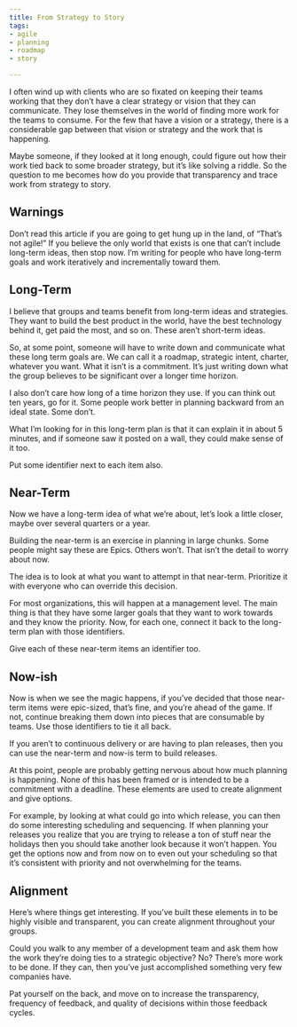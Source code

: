 ```yaml
---
title: From Strategy to Story
tags:
- agile
- planning
- roadmap
- story

---
```

I often wind up with clients who are so fixated on keeping their teams working that they don’t have a clear strategy or vision that they can communicate. They lose themselves in the world of finding more work for the teams to consume. For the few that have a vision or a strategy, there is a considerable gap between that vision or strategy and the work that is happening.

Maybe someone, if they looked at it long enough, could figure out how their work tied back to some broader strategy, but it’s like solving a riddle.  So the question to me becomes how do you provide that transparency and trace work from strategy to story.

## Warnings

Don’t read this article if you are going to get hung up in the land, of “That’s not agile!” If you believe the only world that exists is one that can’t include long-term ideas, then stop now. I’m writing for people who have long-term goals and work iteratively and incrementally toward them.

## Long-Term

I believe that groups and teams benefit from long-term ideas and strategies. They want to build the best product in the world, have the best technology behind it, get paid the most, and so on. These aren’t short-term ideas.

So, at some point, someone will have to write down and communicate what these long term goals are. We can call it a roadmap, strategic intent, charter, whatever you want. What it isn’t is a commitment. It’s just writing down what the group believes to be significant over a longer time horizon.

I also don’t care how long of a time horizon they use. If you can think out ten years, go for it. Some people work better in planning backward from an ideal state. Some don’t.

What I’m looking for in this long-term plan is that it can explain it in about 5 minutes, and if someone saw it posted on a wall, they could make sense of it too. 

Put some identifier next to each item also.

## Near-Term

Now we have a long-term idea of what we’re about, let’s look a little closer, maybe over several quarters or a year.

Building the near-term is an exercise in planning in large chunks. Some people might say these are Epics. Others won’t. That isn’t the detail to worry about now.

The idea is to look at what you want to attempt in that near-term. Prioritize it with everyone who can override this decision.

For most organizations, this will happen at a management level. The main thing is that they have some larger goals that they want to work towards and they know the priority. Now, for each one, connect it back to the long-term plan with those identifiers.

Give each of these near-term items an identifier too.

## Now-ish

Now is when we see the magic happens, if you’ve decided that those near-term items were epic-sized, that’s fine, and you’re ahead of the game. If not, continue breaking them down into pieces that are consumable by teams. Use those identifiers to tie it all back.

If you aren’t to continuous delivery or are having to plan releases, then you can use the near-term and now-is term to build releases.

At this point, people are probably getting nervous about how much planning is happening. None of this has been framed or is intended to be a commitment with a deadline. These elements are used to create alignment and give options.

For example, by looking at what could go into which release, you can then do some interesting scheduling and sequencing. If when planning your releases you realize that you are trying to release a ton of stuff near the holidays then you should take another look because it won’t happen. You get the options now and from now on to even out your scheduling so that it’s consistent with priority and not overwhelming for the teams.

## Alignment

Here’s where things get interesting. If you’ve built these elements in to be highly visible and transparent, you can create alignment throughout your groups.

Could you walk to any member of a development team and ask them how the work they’re doing ties to a strategic objective? No? There’s more work to be done. If they can, then you’ve just accomplished something very few companies have.

Pat yourself on the back, and move on to increase the transparency, frequency of feedback, and quality of decisions within those feedback cycles.
